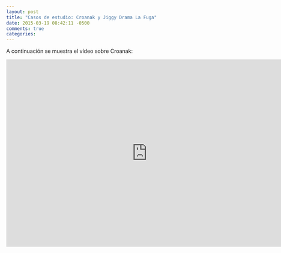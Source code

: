 ```yaml
---
layout: post
title: "Casos de estudio: Croanak y Jiggy Drama La Fuga"
date: 2015-03-19 08:42:11 -0500
comments: true
categories: 
---
```

A continuación se muestra el vídeo sobre Croanak:
<!--more-->
<iframe width="750" height="500" src="https://www.youtube.com/embed/DLjJvkEkknc" frameborder="0" allowfullscreen></iframe>